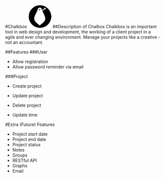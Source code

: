 #Chalkbox
![Chalkbox image](https://raw.githubusercontent.com/harrisonde/chalkbox/master/public/images/chalkbox.png "Chalkbox")
##Description of Chalbox
Chalkbox is an important tool in web design and development, the working of a client project in a agile and ever changing environment. Manage your projects like a creative - not an accountant.

##Features
###User
* Allow registration
* Allow password reminder via email


###Project
* Create project

* Update project
* Delete project 

* Update time


#Extra (Future) Features
* Project start date
* Project end date
* Project status
* Notes
* Groups
* RESTful API 
* Graphs
* Email